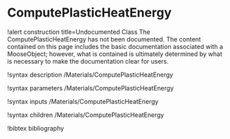 <!-- MOOSE Documentation Stub: Remove this when content is added. -->

# ComputePlasticHeatEnergy

!alert construction title=Undocumented Class
The ComputePlasticHeatEnergy has not been documented. The content contained on this page
includes the basic documentation associated with a MooseObject; however, what is contained is
ultimately determined by what is necessary to make the documentation clear for users.

!syntax description /Materials/ComputePlasticHeatEnergy

!syntax parameters /Materials/ComputePlasticHeatEnergy

!syntax inputs /Materials/ComputePlasticHeatEnergy

!syntax children /Materials/ComputePlasticHeatEnergy

!bibtex bibliography

